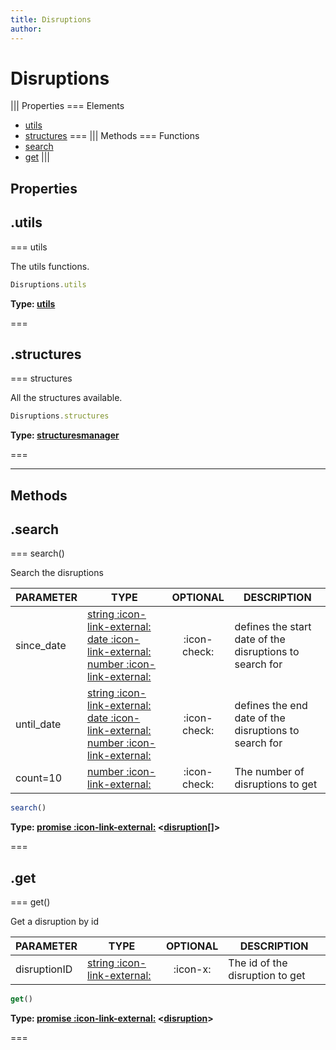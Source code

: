 ```yaml
---
title: Disruptions
author:
---
```


# Disruptions

||| Properties
=== Elements
- [utils](#utils)
- [structures](#structures)
===
||| Methods
=== Functions
- [search](#search)
- [get](#get)
|||
## Properties
## .utils

=== utils

The utils functions.


```javascript
Disruptions.utils
```
**Type: [utils](../classes/utils)**

===

## .structures

=== structures

All the structures available.


```javascript
Disruptions.structures
```
**Type: [structuresmanager](../structures/structuresmanager)**

===

---
## Methods
## .search

=== search()

Search the disruptions

| PARAMETER | TYPE | OPTIONAL | DESCRIPTION |
| --- | --- | :---: | --- |
| since_date | [string :icon-link-external:](https://developer.mozilla.org/en-US/docs/Web/JavaScript/Reference/Global_Objects/String) [date :icon-link-external:](https://developer.mozilla.org/en-US/docs/Web/JavaScript/Reference/Global_Objects/Date) [number :icon-link-external:](https://developer.mozilla.org/en-US/docs/Web/JavaScript/Reference/Global_Objects/Number)  | :icon-check: | defines the start date of the disruptions to search for |
| until_date | [string :icon-link-external:](https://developer.mozilla.org/en-US/docs/Web/JavaScript/Reference/Global_Objects/String) [date :icon-link-external:](https://developer.mozilla.org/en-US/docs/Web/JavaScript/Reference/Global_Objects/Date) [number :icon-link-external:](https://developer.mozilla.org/en-US/docs/Web/JavaScript/Reference/Global_Objects/Number)  | :icon-check: | defines the end date of the disruptions to search for |
| count=10 | [number :icon-link-external:](https://developer.mozilla.org/en-US/docs/Web/JavaScript/Reference/Global_Objects/Number) | :icon-check: | The number of disruptions to get |

```javascript
search()
```
**Type: [promise :icon-link-external:](https://developer.mozilla.org/en-US/docs/Web/JavaScript/Reference/Global_Objects/Promise) <[disruption](../structures/disruption)[]>**

===

## .get

=== get()

Get a disruption by id

| PARAMETER | TYPE | OPTIONAL | DESCRIPTION |
| --- | --- | :---: | --- |
| disruptionID | [string :icon-link-external:](https://developer.mozilla.org/en-US/docs/Web/JavaScript/Reference/Global_Objects/String) | :icon-x: | The id of the disruption to get |

```javascript
get()
```
**Type: [promise :icon-link-external:](https://developer.mozilla.org/en-US/docs/Web/JavaScript/Reference/Global_Objects/Promise) <[disruption](../structures/disruption)>**

===

